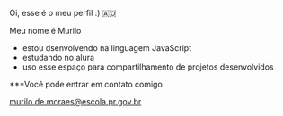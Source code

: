 Oi, esse é o meu perfil :) 🇦🇴

Meu nome é Murilo

- estou dsenvolvendo na linguagem JavaScript
- estudando no alura
- uso esse espaço para compartilhamento de projetos desenvolvidos

***Você pode entrar em contato comigo 

murilo.de.moraes@escola.pr.gov.br 
